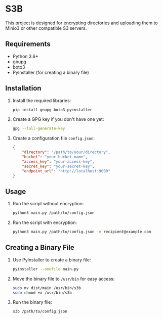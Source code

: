 # S3B

This project is designed for encrypting directories and uploading them to Minio3 or other compatible S3 servers.

## Requirements

- Python 3.6+
- gnupg
- boto3
- PyInstaller (for creating a binary file)

## Installation

1. Install the required libraries:
    ```bash
    pip install gnupg boto3 pyinstaller
    ```

2. Create a GPG key if you don't have one yet:
    ```bash
    gpg --full-generate-key
    ```

3. Create a configuration file `config.json`:
    ```json
    {
        "directory": "/path/to/your/directory",
        "bucket": "your-bucket-name",
        "access_key": "your-access-key",
        "secret_key": "your-secret-key",
        "endpoint_url": "http://localhost:9000"
    }
    ```

## Usage

1. Run the script without encryption:
    ```bash
    python3 main.py /path/to/config.json
    ```

2. Run the script with encryption:
    ```bash
    python3 main.py /path/to/config.json -e recipient@example.com
    ```

## Creating a Binary File

1. Use PyInstaller to create a binary file:
    ```bash
    pyinstaller --onefile main.py
    ```

2. Move the binary file to `/usr/bin` for easy access:
    ```bash
    sudo mv dist/main /usr/bin/s3b
    sudo chmod +x /usr/bin/s3b
    ```

3. Run the binary file:
    ```bash
    s3b /path/to/config.json
    ```
